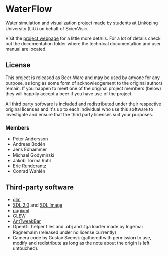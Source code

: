 # WaterFlow
Water simulation and visualization project made by students at Linköping University (LiU) on behalf of ScienVisic.

Visit the [project webpage](https://liuwaterflow.github.io/WaterFlow/) for a little more details. For a lot of details check out the documentation folder where the technical documentation and user manual are located.

## License

This project is released as Beer-Ware and may be used by anyone for any purpose, as long as some form of acknowledgement to the original authors remain. If you happen to meet one of the original project members (below) they will happily accept a beer if you have use of the project.

All third party software is included and redistributed under their respective original licenses and it's up to each individual who use this software to investigate and ensure that the thrid party licenses suit your purposes. 

### Members

* Peter Andersson
* Andreas Bodén
* Jens Edhammer
* Michael Godymirski
* Jakob Törmä Ruhl
* Eric Rundcrantz
* Conrad Wahlén

## Third-party software

* [glm](http://glm.g-truc.net/0.9.7/index.html)
* [SDL 2.0](https://www.libsdl.org/index.php) and [SDL Image](https://www.libsdl.org/projects/SDL_image/)
* [pugixml](http://pugixml.org/)
* [GLEW](http://glew.sourceforge.net/)
* [AntTweakBar](http://anttweakbar.sourceforge.net/doc/)
* OpenGL helper files and .obj and .tga loader made by Ingemar Ragnemalm (released under no license currently)
* Camera code by Gustav Svensk (gathered with permission to use, modify and redistribute as long as the note about the origin is left untouched).
